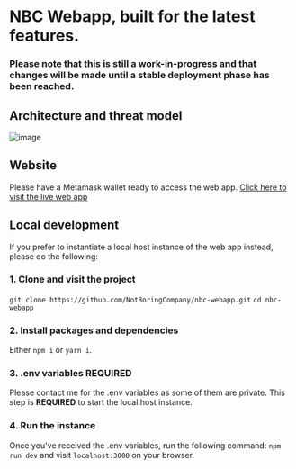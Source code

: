 # NBC Webapp, built for the latest features.
### Please note that this is still a work-in-progress and that changes will be made until a stable deployment phase has been reached.

## Architecture and threat model
![image](https://user-images.githubusercontent.com/60882255/235132605-0acd2780-5eeb-4acb-99d8-0d0693094afd.png)

## Website
Please have a Metamask wallet ready to access the web app.
[Click here to visit the live web app](https://nbc-webapp.vercel.app/)

## Local development
If you prefer to instantiate a local host instance of the web app instead, please do the following:
### 1. Clone and visit the project
`git clone https://github.com/NotBoringCompany/nbc-webapp.git`
`cd nbc-webapp`
### 2. Install packages and dependencies
Either `npm i` or `yarn i`. 
### 3. .env variables **REQUIRED**
Please contact me for the .env variables as some of them are private. This step is **REQUIRED** to start the local host instance.
### 4. Run the instance
Once you've received the .env variables, run the following command:
`npm run dev`
and visit `localhost:3000` on your browser.

